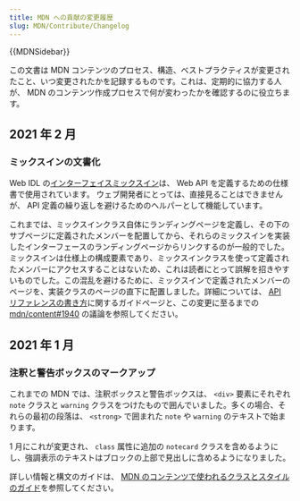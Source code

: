 ```yaml
---
title: MDN への貢献の変更履歴
slug: MDN/Contribute/Changelog
---
```


{{MDNSidebar}}

この文書は MDN コンテンツのプロセス、構造、ベストプラクティスが変更されたこと、いつ変更されたかを記録するものです。これは、定期的に協力する人が、 MDN のコンテンツ作成プロセスで何が変わったかを確認するのに役立ちます。

## 2021 年 2 月

### ミックスインの文書化

Web IDL の[インターフェイスミックスイン](https://heycam.github.io/webidl/#idl-interface-mixins)は、 Web API を定義するための仕様書で使用されています。
ウェブ開発者にとっては、直接見ることはできませんが、 API 定義の繰り返しを避けるためのヘルパーとして機能しています。

これまでは、ミックスインクラス自体にランディングページを定義し、その下のサブページに定義されたメンバーを配置してから、それらのミックスインを実装したインターフェースのランディングページからリンクするのが一般的でした。ミックスインは仕様上の構成要素であり、ミックスインクラスを使って定義されたメンバーにアクセスすることはないため、これは読者にとって誤解を招きやすいものでした。この混乱を避けるために、ミックスインで定義されたメンバーのページを、実装クラスのページの直下に配置しました。詳細については、 [API リファレンスの書き方](/ja/docs/MDN/Contribute/Howto/Write_an_API_reference/Information_contained_in_a_WebIDL_file#mixins)に関するガイドページと、この変更に至るまでの [mdn/content#1940](https://github.com/mdn/content/issues/1940) の議論を参照してください。

## 2021 年 1 月

### 注釈と警告ボックスのマークアップ

これまでの MDN では、注釈ボックスと警告ボックスは、 `<div>` 要素にそれぞれ `note` クラスと `warning` クラスをつけたもので囲んでいました。多くの場合、それらの最初の段落は、 `<strong>` で囲まれた `note` や `warning` のテキストで始まります。

1 月にこれが変更され、 `class` 属性に追加の `notecard` クラスを含めるようにし、強調表示のテキストはブロックの上部で見出しに含めるようになりました。

詳しい情報と構文のガイドは、 [MDN のコンテンツで使われるクラスとスタイルのガイド](/ja/docs/MDN/Guidelines/CSS_style_guide#.note.notecard)を参照してください。
